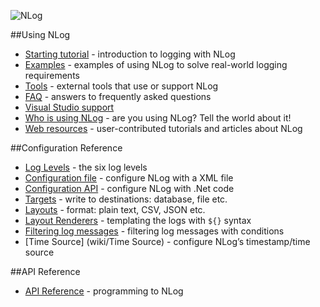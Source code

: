 ![NLog](http://nlog-project.org/images/NLog.png)

##Using NLog
* [Starting tutorial](wiki/Tutorial) - introduction to logging with NLog
* [Examples](wiki/Examples) - examples of using NLog to solve real-world logging requirements
* [Tools](wiki/Tools) - external tools that use or support NLog
* [FAQ](wiki/FAQ) - answers to frequently asked questions
* [Visual Studio support](wiki/Visual-Studio-support)
* [Who is using NLog](wiki/Who-Is-Using-NLog) - are you using NLog? Tell the world about it!
* [Web resources](wiki/Web-resources) - user-contributed tutorials and articles about NLog

##Configuration Reference
* [Log Levels](wiki/Log-levels) - the six log levels
* [Configuration file](wiki/Configuration-file) - configure NLog with a XML file
* [Configuration API](wiki/Configuration-API) - configure NLog with .Net code
* [Targets](wiki/Targets) - write to destinations: database, file etc.
* [Layouts](wiki/Layouts) - format: plain text, CSV, JSON etc.
* [Layout Renderers](wiki/Layout-Renderers) - templating the logs with `${}` syntax
* [Filtering log messages](wiki/Filters) - filtering log messages with conditions
* [Time Source] (wiki/Time Source) - configure NLog’s timestamp/time source


##API Reference
* [API Reference](http://nlog.github.io/documentation) - programming to NLog
